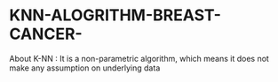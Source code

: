# KNN-ALOGRITHM-BREAST-CANCER-
About K-NN : It is a non-parametric algorithm, which means it does not make any assumption on underlying data
